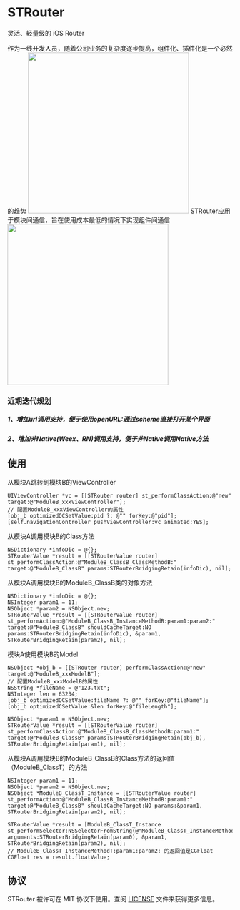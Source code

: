 # STRouter

灵活、轻量级的 iOS Router

<!--![img0](https://github.com/SatansTeam/STRouter/blob/master/resource/st-0.png)-->
<!--![img1](https://github.com/SatansTeam/STRouter/blob/master/resource/st-1.png)-->
作为一线开发人员，随着公司业务的复杂度逐步提高，组件化、插件化是一个必然的趋势
<img src="https://github.com/SatansTeam/STRouter/blob/master/resource/st-0.png" style="margin-left:0px" height="360" >
STRouter应用于模块间通信，旨在使用成本最低的情况下实现组件间通信
<img src="https://github.com/SatansTeam/STRouter/blob/master/resource/st-1.png" style="margin-left:0px" height="360" >

### 近期迭代规划
##### 1、增加url调用支持，便于使用openURL:通过scheme直接打开某个界面
##### 2、增加非Native(Weex、RN)调用支持，便于非Native调用Native方法

## 使用
从模块A跳转到模块B的ViewController
```objc
UIViewController *vc = [[STRouter router] st_performClassAction:@"new" target:@"ModuleB_xxxViewController"];
// 配置ModuleB_xxxViewController的属性
[obj_b optimizedOCSetValue:pid ?: @"" forKey:@"pid"];
[self.navigationController pushViewController:vc animated:YES];
```

从模块A调用模块B的Class方法
```objc
NSDictionary *infoDic = @{};
STRouterValue *result = [[STRouterValue router] st_performClassAction:@"ModuleB_ClassB_ClassMethodB:" target:@"ModuleB_ClassB" params:STRouterBridgingRetain(infoDic), nil];
```

从模块A调用模块B的ModuleB_ClassB类的对象方法
```objc
NSDictionary *infoDic = @{};
NSInteger param1 = 11;
NSObject *param2 = NSObject.new;
STRouterValue *result = [[STRouterValue router] st_performAction:@"ModuleB_ClassB_InstanceMethodB:param1:param2:" target:@"ModuleB_ClassB" shouldCacheTarget:NO params:STRouterBridgingRetain(infoDic), &param1, STRouterBridgingRetain(param2), nil];
```

模块A使用模块B的Model
```objc
NSObject *obj_b = [[STRouter router] performClassAction:@"new" target:@"ModuleB_xxxModelB"];
// 配置ModuleB_xxxModelB的属性
NSString *fileName = @"123.txt";
NSInteger len = 63234;
[obj_b optimizedOCSetValue:fileName ?: @"" forKey:@"fileName"];
[obj_b optimizedCSetValue:&len forKey:@"fileLength"];

NSObject *param1 = NSObject.new;
STRouterValue *result = [[STRouterValue router] st_performClassAction:@"ModuleB_ClassB_ClassMethodB:param1:" target:@"ModuleB_ClassB" params:STRouterBridgingRetain(obj_b), STRouterBridgingRetain(param1), nil];
```

从模块A调用模块B的ModuleB_ClassB的Class方法的返回值（ModuleB_ClassT）的方法
```objc
NSInteger param1 = 11;
NSObject *param2 = NSObject.new;
NSObject *ModuleB_ClassT_Instance = [[STRouterValue router] st_performAction:@"ModuleB_ClassB_InstanceMethodB:param1:" target:@"ModuleB_ClassB" shouldCacheTarget:NO params:&param1, STRouterBridgingRetain(param2), nil];

STRouterValue *result = [ModuleB_ClassT_Instance st_performSelector:NSSelectorFromString(@"ModuleB_ClassT_InstanceMethodT:param1:param2:") arguments:STRouterBridgingRetain(param0), &param1, STRouterBridgingRetain(param2), nil];
// ModuleB_ClassT_InstanceMethodT:param1:param2: 的返回值是CGFloat
CGFloat res = result.floatValue;
```

## 协议

STRouter 被许可在 MIT 协议下使用。查阅 [LICENSE](https://github.com/SatansTeam/STRouter/blob/master/LICENSE) 文件来获得更多信息。

















